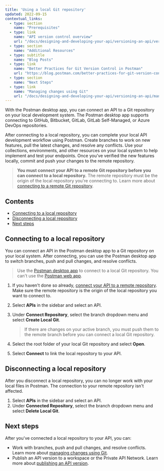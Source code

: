```yaml
---
title: 'Using a local Git repository'
updated: 2022-09-15
contextual_links:
  - type: section
    name: "Prerequisites"
  - type: link
    name: "API version control overview"
    url: "/docs/designing-and-developing-your-api/versioning-an-api/versioning-an-api-overview/"
  - type: section
    name: "Additional Resources"
  - type: subtitle
    name: "Blog Posts"
  - type: link
    name: "Better Practices for Git Version Control in Postman"
    url: "https://blog.postman.com/better-practices-for-git-version-control-in-postman/"
  - type: section
    name: "Next Steps"
  - type: link
    name: "Managing changes using Git"
    url: "/docs/designing-and-developing-your-api/versioning-an-api/managing-git-changes/"
---
```


With the Postman desktop app, you can connect an API to a Git repository on your local development system. The Postman desktop app supports connecting to GitHub, Bitbucket, GitLab, GitLab Self-Managed, or Azure DevOps repositories.

After connecting to a local repository, you can complete your local API development workflow using Postman. Create branches to work on new features, pull the latest changes, and resolve any conflicts. Use your collections, environments, and other resources on your local system to help implement and test your endpoints. Once you've verified the new features locally, commit and push your changes to the remote repository.

> **You must connect your API to a remote Git repository before you can connect to a local repository.** The remote repository must be the origin of the local repository you're connecting to. Learn more about [connecting to a remote Git repository](/docs/designing-and-developing-your-api/versioning-an-api/using-external-git-repo/).

## Contents

* [Connecting to a local repository](#connecting-to-a-local-repository)
* [Disconnecting a local repository](#disconnecting-a-local-repository)
* [Next steps](#next-steps)

## Connecting to a local repository

You can connect an API in the Postman desktop app to a Git repository on your local system. After connecting, you can use the Postman desktop app to switch branches, push and pull changes, and resolve conflicts.

> Use the [Postman desktop app](/docs/getting-started/installation-and-updates/) to connect to a local Git repository. You can't use the [Postman web app](https://learning.postman.com/docs/getting-started/installation-and-updates/#using-the-postman-web-app).

1. If you haven't done so already, [connect your API to a remote repository](/docs/designing-and-developing-your-api/versioning-an-api/using-external-git-repo/). Make sure the remote repository is the origin of the local repository you want to connect to.
1. Select **APIs** in the sidebar and select an API.
1. Under **Connect Repository**, select the branch dropdown menu and select **Create Local Git**.

    > If there are changes on your active branch, you must push them to the remote branch before you can connect a local Git repository.

1. Select the root folder of your local Git repository and select **Open**.
1. Select **Connect** to link the local repository to your API.

<!-- TO DO: ADD SCREENSHOT OF CONNECT TO REPO DIALOG -->

## Disconnecting a local repository

After you disconnect a local repository, you can no longer work with your local files in Postman. The connection to your remote repository isn't affected.

1. Select **APIs** in the sidebar and select an API.
1. Under **Connected Repository**, select the branch dropdown menu and select **Delete Local Git**.

## Next steps

After you've connected a local repository to your API, you can:

* Work with branches, push and pull changes, and resolve conflicts. Learn more about [managing changes using Git](/docs/designing-and-developing-your-api/versioning-an-api/managing-git-changes/).
* Publish an API version to a workspace or the Private API Network. Learn more about [publishing an API version](/docs/designing-and-developing-your-api/versioning-an-api/api-versions/).
